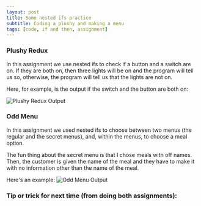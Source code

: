 ```yaml
---
layout: post
title: Some nested ifs practice
subtitle: Coding a plushy and making a menu
tags: [code, if and then, assignment]
---
```


### Plushy Redux

In this assignment we use nested ifs to check if a button and a switch are on. If they are both on, then three lights will be on and the program will tell us so, otherwise, the program will tell us that the lights are not on.

Here, for example, is the output if the switch and the button are both on:

![Plushy Redux Output](https://21mdr1.github.io/img/Plushy-Redux-Output.png)



### Odd Menu

In this assignment we used nested ifs to choose between two menus (the regular and the secret menus), and, within the menus, to choose a meal option.

The fun thing about the secret menu is that I chose meals with off names. Then, the customer is given the name of the meal and they have to make it with no information other than the name of the meal.

Here's an example:
![Odd Menu Output ](htps://21mdr1.github.io/img/Odd-Menu-Output.png)


### Tip or trick for next time (from doing both assignments):



